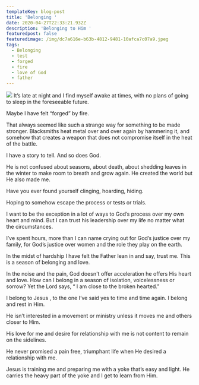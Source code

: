 ```yaml
---
templateKey: blog-post
title: 'Belonging '
date: 2020-04-27T22:33:21.932Z
description: 'Belonging to Him '
featuredpost: false
featuredimage: /img/dc7a616e-b63b-4812-9481-10afca7c07a9.jpeg
tags:
  - Belonging
  - test
  - forged
  - fire
  - love of God
  - father
---
```

![](/img/dc7a616e-b63b-4812-9481-10afca7c07a9.jpeg)
It’s late at night and I find myself awake at times, with no plans of going to sleep in the foreseeable future. 

Maybe I have felt “forged” by fire. 

That always seemed like such a strange way for something to be made stronger. Blacksmiths heat metal over and over again by hammering it, and somehow that creates a weapon that does not compromise itself in the heat  of the battle.

I have a story to tell. And so does God.  

He is not confused about seasons, about death, about shedding leaves in the winter to make room to breath and grow again.  He created the world but He also made me.  

Have you ever found yourself clinging, hoarding, hiding. 

Hoping to somehow escape the process or tests or trials. 

I want to be the exception in a lot of ways to God’s process over my own heart and mind.  But I can trust his leadership over my life no matter what the circumstances. 

I’ve spent hours, more than I can name crying out for God’s justice over my family, for God’s justice over women and the role they play on the earth. 

In the midst of hardship I have felt the Father lean in and say, trust me. This is a season of belonging and love.

 In the noise and the pain,  God doesn't offer acceleration he offers His heart and love.   How can I belong in a  season of isolation, voicelessness or sorrow? Yet the Lord says, “ I am close to the broken hearted.”

I belong to Jesus , to the one I’ve said yes to time and time again. I belong and rest in Him. 

He isn’t interested in a movement or ministry unless it moves me and others closer to Him.

His love for me and desire for relationship with me is not content to remain on the sidelines.

He never promised a pain free, triumphant life when He desired a relationship with me. 

Jesus is training me and preparing me with a yoke that’s easy and light. He carries the heavy part of the yoke and I get to learn from Him.
